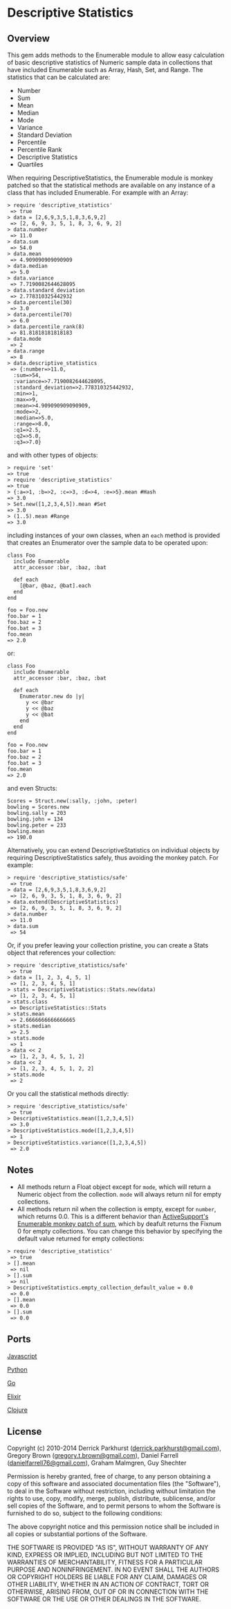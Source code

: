 Descriptive Statistics
===============

Overview
--------

This gem adds methods to the Enumerable module to allow easy calculation of basic 
descriptive statistics of Numeric sample data in collections that have included Enumerable such as Array, Hash, Set, and Range. The statistics that can be calculated are:
* Number
* Sum
* Mean
* Median
* Mode
* Variance
* Standard Deviation
* Percentile
* Percentile Rank
* Descriptive Statistics
* Quartiles


When requiring DescriptiveStatistics, the Enumerable module is monkey patched so
that the statistical methods are available on any instance of a class that has included Enumerable. For example with an Array:
```
> require 'descriptive_statistics'
 => true 
> data = [2,6,9,3,5,1,8,3,6,9,2]
 => [2, 6, 9, 3, 5, 1, 8, 3, 6, 9, 2] 
> data.number
 => 11.0 
> data.sum
 => 54.0
> data.mean
 => 4.909090909090909 
> data.median
 => 5.0 
> data.variance
 => 7.7190082644628095 
> data.standard_deviation
 => 2.778310325442932 
> data.percentile(30)
 => 3.0 
> data.percentile(70)
 => 6.0
> data.percentile_rank(8)
 => 81.81818181818183
> data.mode
 => 2
> data.range
 => 8
> data.descriptive_statistics
 => {:number=>11.0, 
  :sum=>54, 
  :variance=>7.7190082644628095, 
  :standard_deviation=>2.778310325442932, 
  :min=>1, 
  :max=>9, 
  :mean=>4.909090909090909, 
  :mode=>2, 
  :median=>5.0, 
  :range=>8.0, 
  :q1=>2.5, 
  :q2=>5.0, 
  :q3=>7.0}
```

and with other types of objects:
```
> require 'set'
=> true 
> require 'descriptive_statistics'
=> true 
> {:a=>1, :b=>2, :c=>3, :d=>4, :e=>5}.mean #Hash
=> 3.0 
> Set.new([1,2,3,4,5]).mean #Set
=> 3.0 
> (1..5).mean #Range
=> 3.0 
```

including instances of your own classes, when an `each` method is provided that 
creates an Enumerator over the sample data to be operated upon:
```
class Foo 
  include Enumerable
  attr_accessor :bar, :baz, :bat

  def each
    [@bar, @baz, @bat].each
  end
end

foo = Foo.new
foo.bar = 1
foo.baz = 2
foo.bat = 3
foo.mean
=> 2.0

```

or:
```
class Foo 
  include Enumerable
  attr_accessor :bar, :baz, :bat

  def each
    Enumerator.new do |y|
      y << @bar
      y << @baz
      y << @bat
    end
  end
end

foo = Foo.new
foo.bar = 1
foo.baz = 2
foo.bat = 3
foo.mean
=> 2.0
```

and even Structs:
```
Scores = Struct.new(:sally, :john, :peter)
bowling = Scores.new
bowling.sally = 203
bowling.john = 134
bowling.peter = 233
bowling.mean
=> 190.0
``` 


Alternatively, you can extend DescriptiveStatistics on individual objects by 
requiring DescriptiveStatistics safely, thus avoiding the monkey patch. For example:
```
> require 'descriptive_statistics/safe'
 => true
> data = [2,6,9,3,5,1,8,3,6,9,2]
 => [2, 6, 9, 3, 5, 1, 8, 3, 6, 9, 2] 
> data.extend(DescriptiveStatistics)
 => [2, 6, 9, 3, 5, 1, 8, 3, 6, 9, 2] 
> data.number
 => 11.0 
> data.sum
 => 54 
```

Or, if you prefer leaving your collection pristine, you can create a 
Stats object that references your collection:
```
> require 'descriptive_statistics/safe'
 => true 
> data = [1, 2, 3, 4, 5, 1]
 => [1, 2, 3, 4, 5, 1] 
> stats = DescriptiveStatistics::Stats.new(data)
 => [1, 2, 3, 4, 5, 1] 
> stats.class
 => DescriptiveStatistics::Stats 
> stats.mean
 => 2.6666666666666665 
> stats.median
 => 2.5 
> stats.mode
 => 1 
> data << 2
 => [1, 2, 3, 4, 5, 1, 2] 
> data << 2
 => [1, 2, 3, 4, 5, 1, 2, 2] 
> stats.mode
 => 2
```

Or you call the statistical methods directly:
```
> require 'descriptive_statistics/safe'
 => true 
> DescriptiveStatistics.mean([1,2,3,4,5])
 => 3.0 
> DescriptiveStatistics.mode([1,2,3,4,5])
 => 1 
> DescriptiveStatistics.variance([1,2,3,4,5])
 => 2.0 
```

Notes
-----
* All methods return a Float object except for `mode`, which will return a Numeric object from the collection. `mode` will always return nil for empty collections.
* All methods return nil when the collection is empty, except for `number`, which returns 0.0. This is a different behavior than [ActiveSupport's Enumerable monkey patch of sum](http://apidock.com/rails/Enumerable/sum), which by deafult returns the Fixnum 0 for empty collections. You can change this behavior by specifying the default value returned for empty collections:
```
> require 'descriptive_statistics'
 => true 
> [].mean
 => nil 
> [].sum
 => nil 
> DescriptiveStatistics.empty_collection_default_value = 0.0
 => 0.0 
> [].mean
 => 0.0 
> [].sum
 => 0.0 
 ```


Ports
-----
[Javascript](http://github.com/FGRibreau/descriptive_statistics)

[Python](http://github.com/gleicon/py_descriptive_statistics)

[Go](https://github.com/gleicon/go-descriptive-statistics)

[Elixir](https://github.com/pusewicz/descriptive_statistics)

[Clojure](https://github.com/nickmcdonnough/descriptivestatistics)

License
-------
Copyright (c) 2010-2014 
Derrick Parkhurst (derrick.parkhurst@gmail.com), 
Gregory Brown (gregory.t.brown@gmail.com),
Daniel Farrell (danielfarrell76@gmail.com),
Graham Malmgren,
Guy Shechter

Permission is hereby granted, free of charge, to any person obtaining a copy
of this software and associated documentation files (the "Software"), to deal
in the Software without restriction, including without limitation the rights
to use, copy, modify, merge, publish, distribute, sublicense, and/or sell
copies of the Software, and to permit persons to whom the Software is
furnished to do so, subject to the following conditions:

The above copyright notice and this permission notice shall be included in
all copies or substantial portions of the Software.

THE SOFTWARE IS PROVIDED "AS IS", WITHOUT WARRANTY OF ANY KIND, EXPRESS OR
IMPLIED, INCLUDING BUT NOT LIMITED TO THE WARRANTIES OF MERCHANTABILITY,
FITNESS FOR A PARTICULAR PURPOSE AND NONINFRINGEMENT. IN NO EVENT SHALL THE
AUTHORS OR COPYRIGHT HOLDERS BE LIABLE FOR ANY CLAIM, DAMAGES OR OTHER
LIABILITY, WHETHER IN AN ACTION OF CONTRACT, TORT OR OTHERWISE, ARISING FROM,
OUT OF OR IN CONNECTION WITH THE SOFTWARE OR THE USE OR OTHER DEALINGS IN
THE SOFTWARE.

